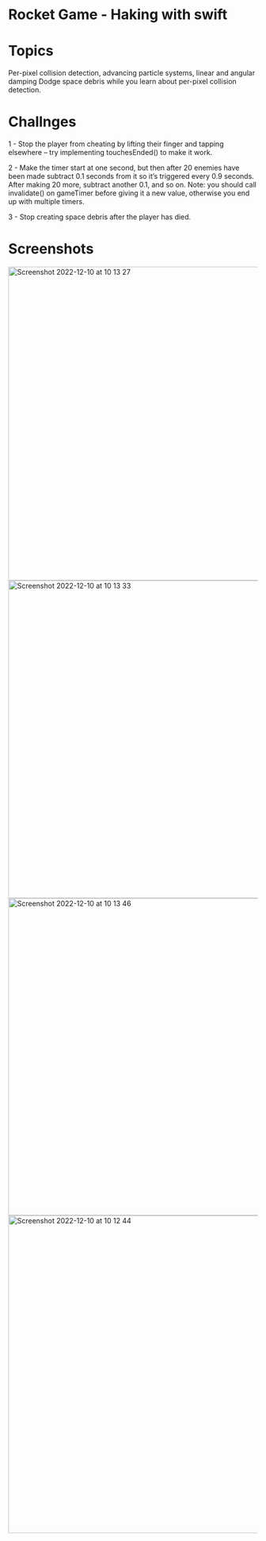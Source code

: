 # Rocket Game - Haking with swift 

# Topics 
Per-pixel collision detection, advancing particle systems, linear and angular damping
Dodge space debris while you learn about per-pixel collision detection.


# Challnges 
1 - Stop the player from cheating by lifting their finger and tapping elsewhere – try implementing touchesEnded() to make it work.

2 - Make the timer start at one second, but then after 20 enemies have been made subtract 0.1 seconds from it so it’s triggered every 0.9 seconds. After making 20 more, subtract another 0.1, and so on. Note: you should call invalidate() on gameTimer before giving it a new value, otherwise you end up with multiple timers.

3 - Stop creating space debris after the player has died.
# Screenshots

<img width="632" alt="Screenshot 2022-12-10 at 10 13 27" src="https://user-images.githubusercontent.com/79315087/208074675-46e1a8b2-7643-4c73-83c5-94d67e6fbca2.png"> <img width="640" alt="Screenshot 2022-12-10 at 10 13 33" src="https://user-images.githubusercontent.com/79315087/208074683-aca61b40-2aea-40dc-8640-d5b787cdd32d.png">
<img width="639" alt="Screenshot 2022-12-10 at 10 13 46" src="https://user-images.githubusercontent.com/79315087/208074687-b64f1809-7c5d-4e2f-94c7-e43d023b3737.png"> <img width="640" alt="Screenshot 2022-12-10 at 10 12 44" src="https://user-images.githubusercontent.com/79315087/208074691-5b023060-cad1-4624-9afc-e84a8eb3b028.png">
